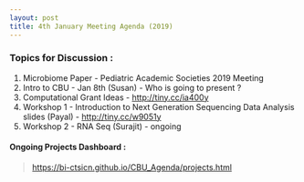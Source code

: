 ```yaml
---
layout: post
title: 4th January Meeting Agenda (2019)
---
```

### Topics for Discussion :
1. Microbiome Paper - Pediatric Academic Societies 2019 Meeting 
2. Intro to CBU - Jan 8th (Susan) - Who is going to present ?
3. Computational Grant Ideas -  http://tiny.cc/ia400y
4. Workshop 1 - Introduction to Next Generation Sequencing Data Analysis slides (Payal) - http://tiny.cc/w9051y
5. Workshop 2 - RNA Seq (Surajit) - ongoing 

#### Ongoing Projects Dashboard :

> https://bi-ctsicn.github.io/CBU_Agenda/projects.html
